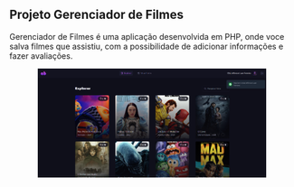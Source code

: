 ## Projeto Gerenciador de Filmes

Gerenciador de Filmes é uma aplicação desenvolvida em PHP, onde voce salva filmes que assistiu, com a possibilidade de adicionar informações e fazer avaliações.

<p align="center">
  <img alt="Preview do projeto desenvolvido." src=".github/gerenciado_filmes.png" width="80%">
</p>